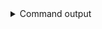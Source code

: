 
<details>
<summary>Command output</summary>

```sh

kafka-topics \
    --bootstrap-server localhost:6969 \
    --command-config client.config \
    --list
__consumer_offsets
_acls
_auditLogs
_consumerGroupSubscriptionBackingTopic
_encryptionConfig
_interceptorConfigs
_license
_offsetStore
_schemas
_topicMappings
_topicRegistry
_userMapping
foo

```

</details>
      
